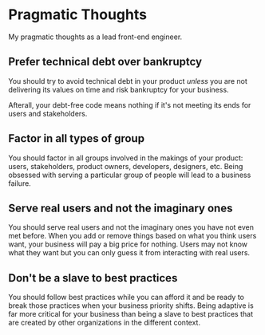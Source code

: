 # Pragmatic Thoughts

My pragmatic thoughts as a lead front-end engineer.

## Prefer technical debt over bankruptcy

You should try to avoid technical debt in your product *unless* you are not delivering its values on time and risk bankruptcy for your business.

Afterall, your debt-free code means nothing if it's not meeting its ends for users and stakeholders.

## Factor in all types of group

You should factor in all groups involved in the makings of your product: users, stakeholders, product owners, developers, designers, etc. Being obsessed with serving a particular group of people will lead to a business failure.

## Serve real users and not the imaginary ones

You should serve real users and not the imaginary ones you have not even met before. When you add or remove things based on what you think users want, your business will pay a big price for nothing. Users may not know what they want but you can only guess it from interacting with real users.

## Don't be a slave to best practices

You should follow best practices while you can afford it and be ready to break those practices when your business priority shifts. Being adaptive is far more critical for your business than being a slave to best practices that are created by other organizations in the different context.

